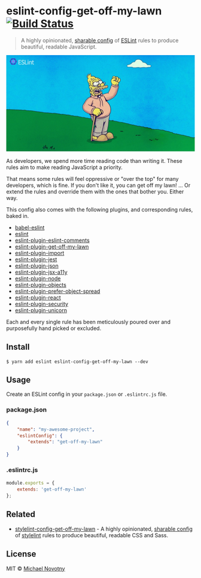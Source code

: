 # eslint-config-get-off-my-lawn [![Build Status](https://travis-ci.org/manovotny/eslint-config-get-off-my-lawn.svg?branch=master)](https://travis-ci.org/manovotny/eslint-config-get-off-my-lawn)

> A highly opinionated, [sharable config](http://eslint.org/docs/developer-guide/shareable-configs.html) of [ESLint](http://eslint.org) rules to produce beautiful, readable JavaScript.

![eslint-config-get-off-my-lawn](assets/logo.jpg)

As developers, we spend more time reading code than writing it. These rules aim to make reading JavaScript a priority.

That means some rules will feel oppressive or "over the top" for many developers, which is fine. If you don't like it, you can get off my lawn! ... Or extend the rules and override them with the ones that bother you. Either way.

This config also comes with the following plugins, and corresponding rules, baked in.

*   [babel-eslint](https://www.npmjs.com/package/babel-eslint)
*   [eslint](https://www.npmjs.com/package/eslint)
*   [eslint-plugin-eslint-comments](https://www.npmjs.com/package/eslint-plugin-eslint-comments)
*   [eslint-plugin-get-off-my-lawn](https://www.npmjs.com/package/eslint-plugin-get-off-my-lawn)
*   [eslint-plugin-import](https://www.npmjs.com/package/eslint-plugin-import)
*   [eslint-plugin-jest](https://www.npmjs.com/package/eslint-plugin-jest)
*   [eslint-plugin-json](https://www.npmjs.com/package/eslint-plugin-json)
*   [eslint-plugin-jsx-a11y](https://www.npmjs.com/package/eslint-plugin-jsx-a11y)
*   [eslint-plugin-node](https://www.npmjs.com/package/eslint-plugin-node)
*   [eslint-plugin-objects](https://www.npmjs.com/package/eslint-plugin-objects)
*   [eslint-plugin-prefer-object-spread](https://www.npmjs.com/package/eslint-plugin-prefer-object-spread)
*   [eslint-plugin-react](https://www.npmjs.com/package/eslint-plugin-react)
*   [eslint-plugin-security](https://www.npmjs.com/package/eslint-plugin-security)
*   [eslint-plugin-unicorn](https://www.npmjs.com/package/eslint-plugin-unicorn)

Each and every single rule has been meticulously poured over and purposefully hand picked or excluded.

## Install

```
$ yarn add eslint eslint-config-get-off-my-lawn --dev
```

## Usage

Create an ESLint config in your `package.json` or `.eslintrc.js` file.

### package.json

```json
{
    "name": "my-awesome-project",
    "eslintConfig": {
        "extends": "get-off-my-lawn"
    }
}
```

### .eslintrc.js

```js
module.exports = {
    extends: 'get-off-my-lawn'
};
```

## Related

*   [stylelint-config-get-off-my-lawn](https://www.npmjs.com/package/stylelint-config-get-off-my-lawn) - A highly opinionated, [sharable config](https://github.com/stylelint/stylelint/blob/master/docs/user-guide/configuration.md#extends) of [stylelint](http://stylelint.io) rules to produce beautiful, readable CSS and Sass.

## License

MIT © [Michael Novotny](http://manovotny.com)
